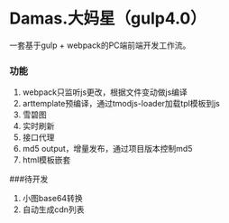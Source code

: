 # Damas.大妈星（gulp4.0）
一套基于gulp + webpack的PC端前端开发工作流。
### 功能
1. webpack只监听js更改，根据文件变动做js编译
2. arttemplate预编译，通过tmodjs-loader加载tpl模板到js
3. 雪碧图
4. 实时刷新
5. 接口代理
6. md5 output，增量发布，通过项目版本控制md5
7. html模板嵌套

###待开发
1. 小图base64转换
2. 自动生成cdn列表


